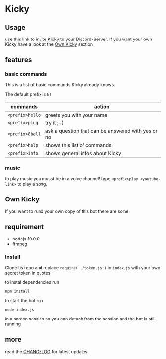 # Kicky
## Usage
use [this](https://discordapp.com/api/oauth2/authorize?client_id=384572972851265538&permissions=8&scope=bot) link to
[invite Kicky](https://discordapp.com/api/oauth2/authorize?client_id=384572972851265538&permissions=8&scope=bot) to your Discord-Server.
If you want your own Kicky have a look at the [Own Kicky](#id1) section

## features
### basic commands
This is a list of basic commands Kicky already knows.

The default prefix is `k!`

| commands | action |
| --- | --- |
| `<prefix>hello` | greets you with your name |
| `<prefix>ping` | try it ;-) |
| `<prefix>8ball` | ask a question that can be answered with yes or no |
| `<prefix>help` | shows this list of commands |
| `<prefix>info` | shows general infos about Kicky |

### music
to play music you musst be in a voice channel!
type `<prefix>play <youtube-link>` to play a song.

## Own Kicky
<a id="id1"></a>If you want to rund your own copy of this bot there are some
## requirement
- nodejs 10.0.0
- ffmpeg

### Install
Clone tis repo and replace `require('./token.js')` in `index.js` with your own secret token in quotes.

to instal dependencies run
```
npm install
```

to start the bot run
```
node index.js
```
in a screen session so you can detach from the session and the bot is still running

## more
read the [CHANGELOG](https://github.com/better-live-movement/kicky/blob/master/CHANGELOG.md) for latest updates
